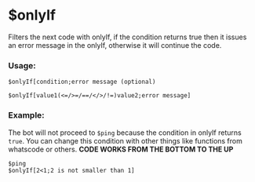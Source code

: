 # $onlyIf

Filters the next code with onlyIf, if the condition returns true then it issues an error message in the onlyIf, otherwise it will continue the code.



### Usage:

```
$onlyIf[condition;error message (optional)
```

```
$onlyIf[value1(<=/>=/==/</>/!=)value2;error message]
```

### Example:

The bot will not proceed to `$ping` because the condition in onlyIf returns `true`. You can change this condition with other things like functions from whatscode or others. **CODE WORKS FROM THE BOTTOM TO THE UP**

```
$ping
$onlyIf[2<1;2 is not smaller than 1]
```
